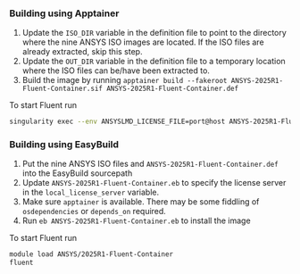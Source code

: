 ### Building using Apptainer

1. Update the `ISO_DIR` variable in the definition file to point to the directory where the nine ANSYS ISO images are located. If the ISO files are already extracted, skip this step.
2. Update the `OUT_DIR` variable in the definition file to a temporary location where the ISO files can be/have been extracted to.
1. Build the image by running `apptainer build --fakeroot ANSYS-2025R1-Fluent-Container.sif ANSYS-2025R1-Fluent-Container.def`

To start Fluent run

```bash
singularity exec --env ANSYSLMD_LICENSE_FILE=port@host ANSYS-2025R1-Fluent-Container.sif fluent
```

### Building using EasyBuild

1. Put the nine ANSYS ISO files and `ANSYS-2025R1-Fluent-Container.def` into the EasyBuild sourcepath
2. Update `ANSYS-2025R1-Fluent-Container.eb` to specify the license server in the `local_license_server` variable.
3. Make sure `apptainer` is available. There may be some fiddling of `osdependencies` or `depends_on` required.
4. Run `eb ANSYS-2025R1-Fluent-Container.eb` to install the image

To start Fluent run

```bash
module load ANSYS/2025R1-Fluent-Container
fluent
```
